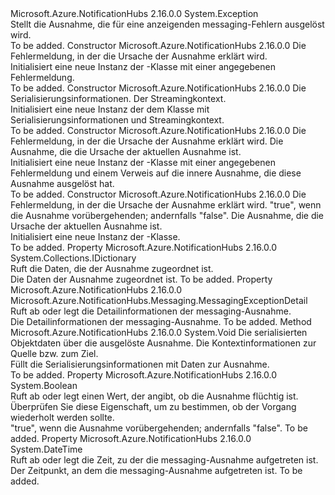 <Type Name="MessagingException" FullName="Microsoft.Azure.NotificationHubs.Messaging.MessagingException">
  <TypeSignature Language="C#" Value="public class MessagingException : Exception" />
  <TypeSignature Language="ILAsm" Value=".class public auto ansi serializable beforefieldinit MessagingException extends System.Exception" />
  <TypeSignature Language="DocId" Value="T:Microsoft.Azure.NotificationHubs.Messaging.MessagingException" />
  <TypeSignature Language="VB.NET" Value="Public Class MessagingException&#xA;Inherits Exception" />
  <TypeSignature Language="F#" Value="type MessagingException = class&#xA;    inherit Exception" />
  <AssemblyInfo>
    <AssemblyName>Microsoft.Azure.NotificationHubs</AssemblyName>
    <AssemblyVersion>2.16.0.0</AssemblyVersion>
  </AssemblyInfo>
  <Base>
    <BaseTypeName>System.Exception</BaseTypeName>
  </Base>
  <Interfaces />
  <Docs>
    <summary>Stellt die Ausnahme, die für eine anzeigenden messaging-Fehlern ausgelöst wird.</summary>
    <remarks>To be added.</remarks>
  </Docs>
  <Members>
    <Member MemberName=".ctor">
      <MemberSignature Language="C#" Value="public MessagingException (string message);" />
      <MemberSignature Language="ILAsm" Value=".method public hidebysig specialname rtspecialname instance void .ctor(string message) cil managed" />
      <MemberSignature Language="DocId" Value="M:Microsoft.Azure.NotificationHubs.Messaging.MessagingException.#ctor(System.String)" />
      <MemberSignature Language="VB.NET" Value="Public Sub New (message As String)" />
      <MemberSignature Language="F#" Value="new Microsoft.Azure.NotificationHubs.Messaging.MessagingException : string -&gt; Microsoft.Azure.NotificationHubs.Messaging.MessagingException" Usage="new Microsoft.Azure.NotificationHubs.Messaging.MessagingException message" />
      <MemberType>Constructor</MemberType>
      <AssemblyInfo>
        <AssemblyName>Microsoft.Azure.NotificationHubs</AssemblyName>
        <AssemblyVersion>2.16.0.0</AssemblyVersion>
      </AssemblyInfo>
      <Parameters>
        <Parameter Name="message" Type="System.String" />
      </Parameters>
      <Docs>
        <param name="message">Die Fehlermeldung, in der die Ursache der Ausnahme erklärt wird.</param>
        <summary>Initialisiert eine neue Instanz der <see cref="T:Microsoft.Azure.NotificationHubs.Messaging.MessagingException" />-Klasse mit einer angegebenen Fehlermeldung.</summary>
        <remarks>To be added.</remarks>
      </Docs>
    </Member>
    <Member MemberName=".ctor">
      <MemberSignature Language="C#" Value="protected MessagingException (System.Runtime.Serialization.SerializationInfo info, System.Runtime.Serialization.StreamingContext context);" />
      <MemberSignature Language="ILAsm" Value=".method familyhidebysig specialname rtspecialname instance void .ctor(class System.Runtime.Serialization.SerializationInfo info, valuetype System.Runtime.Serialization.StreamingContext context) cil managed" />
      <MemberSignature Language="DocId" Value="M:Microsoft.Azure.NotificationHubs.Messaging.MessagingException.#ctor(System.Runtime.Serialization.SerializationInfo,System.Runtime.Serialization.StreamingContext)" />
      <MemberSignature Language="VB.NET" Value="Protected Sub New (info As SerializationInfo, context As StreamingContext)" />
      <MemberSignature Language="F#" Value="new Microsoft.Azure.NotificationHubs.Messaging.MessagingException : System.Runtime.Serialization.SerializationInfo * System.Runtime.Serialization.StreamingContext -&gt; Microsoft.Azure.NotificationHubs.Messaging.MessagingException" Usage="new Microsoft.Azure.NotificationHubs.Messaging.MessagingException (info, context)" />
      <MemberType>Constructor</MemberType>
      <AssemblyInfo>
        <AssemblyName>Microsoft.Azure.NotificationHubs</AssemblyName>
        <AssemblyVersion>2.16.0.0</AssemblyVersion>
      </AssemblyInfo>
      <Parameters>
        <Parameter Name="info" Type="System.Runtime.Serialization.SerializationInfo" />
        <Parameter Name="context" Type="System.Runtime.Serialization.StreamingContext" />
      </Parameters>
      <Docs>
        <param name="info">Die Serialisierungsinformationen.</param>
        <param name="context">Der Streamingkontext.</param>
        <summary>Initialisiert eine neue Instanz der dem <see cref="T:Microsoft.Azure.NotificationHubs.Messaging.MessagingException" /> Klasse mit Serialisierungsinformationen und Streamingkontext.</summary>
        <remarks>To be added.</remarks>
      </Docs>
    </Member>
    <Member MemberName=".ctor">
      <MemberSignature Language="C#" Value="public MessagingException (string message, Exception innerException);" />
      <MemberSignature Language="ILAsm" Value=".method public hidebysig specialname rtspecialname instance void .ctor(string message, class System.Exception innerException) cil managed" />
      <MemberSignature Language="DocId" Value="M:Microsoft.Azure.NotificationHubs.Messaging.MessagingException.#ctor(System.String,System.Exception)" />
      <MemberSignature Language="VB.NET" Value="Public Sub New (message As String, innerException As Exception)" />
      <MemberSignature Language="F#" Value="new Microsoft.Azure.NotificationHubs.Messaging.MessagingException : string * Exception -&gt; Microsoft.Azure.NotificationHubs.Messaging.MessagingException" Usage="new Microsoft.Azure.NotificationHubs.Messaging.MessagingException (message, innerException)" />
      <MemberType>Constructor</MemberType>
      <AssemblyInfo>
        <AssemblyName>Microsoft.Azure.NotificationHubs</AssemblyName>
        <AssemblyVersion>2.16.0.0</AssemblyVersion>
      </AssemblyInfo>
      <Parameters>
        <Parameter Name="message" Type="System.String" />
        <Parameter Name="innerException" Type="System.Exception" />
      </Parameters>
      <Docs>
        <param name="message">Die Fehlermeldung, in der die Ursache der Ausnahme erklärt wird.</param>
        <param name="innerException">Die Ausnahme, die die Ursache der aktuellen Ausnahme ist.</param>
        <summary>Initialisiert eine neue Instanz der <see cref="T:Microsoft.Azure.NotificationHubs.Messaging.MessagingException" />-Klasse mit einer angegebenen Fehlermeldung und einem Verweis auf die innere Ausnahme, die diese Ausnahme ausgelöst hat.</summary>
        <remarks>To be added.</remarks>
      </Docs>
    </Member>
    <Member MemberName=".ctor">
      <MemberSignature Language="C#" Value="public MessagingException (string message, bool isTransientError, Exception innerException);" />
      <MemberSignature Language="ILAsm" Value=".method public hidebysig specialname rtspecialname instance void .ctor(string message, bool isTransientError, class System.Exception innerException) cil managed" />
      <MemberSignature Language="DocId" Value="M:Microsoft.Azure.NotificationHubs.Messaging.MessagingException.#ctor(System.String,System.Boolean,System.Exception)" />
      <MemberSignature Language="VB.NET" Value="Public Sub New (message As String, isTransientError As Boolean, innerException As Exception)" />
      <MemberSignature Language="F#" Value="new Microsoft.Azure.NotificationHubs.Messaging.MessagingException : string * bool * Exception -&gt; Microsoft.Azure.NotificationHubs.Messaging.MessagingException" Usage="new Microsoft.Azure.NotificationHubs.Messaging.MessagingException (message, isTransientError, innerException)" />
      <MemberType>Constructor</MemberType>
      <AssemblyInfo>
        <AssemblyName>Microsoft.Azure.NotificationHubs</AssemblyName>
        <AssemblyVersion>2.16.0.0</AssemblyVersion>
      </AssemblyInfo>
      <Parameters>
        <Parameter Name="message" Type="System.String" />
        <Parameter Name="isTransientError" Type="System.Boolean" />
        <Parameter Name="innerException" Type="System.Exception" />
      </Parameters>
      <Docs>
        <param name="message">Die Fehlermeldung, in der die Ursache der Ausnahme erklärt wird.</param>
        <param name="isTransientError">"true", wenn die Ausnahme vorübergehenden; andernfalls "false".</param>
        <param name="innerException">Die Ausnahme, die die Ursache der aktuellen Ausnahme ist.</param>
        <summary>Initialisiert eine neue Instanz der <see cref="T:Microsoft.Azure.NotificationHubs.Messaging.MessagingException" />-Klasse.</summary>
        <remarks>To be added.</remarks>
      </Docs>
    </Member>
    <Member MemberName="Data">
      <MemberSignature Language="C#" Value="public override sealed System.Collections.IDictionary Data { get; }" />
      <MemberSignature Language="ILAsm" Value=".property instance class System.Collections.IDictionary Data" />
      <MemberSignature Language="DocId" Value="P:Microsoft.Azure.NotificationHubs.Messaging.MessagingException.Data" />
      <MemberSignature Language="VB.NET" Value="Public Overrides NotOverridable ReadOnly Property Data As IDictionary" />
      <MemberSignature Language="F#" Value="member this.Data : System.Collections.IDictionary" Usage="Microsoft.Azure.NotificationHubs.Messaging.MessagingException.Data" />
      <MemberType>Property</MemberType>
      <AssemblyInfo>
        <AssemblyName>Microsoft.Azure.NotificationHubs</AssemblyName>
        <AssemblyVersion>2.16.0.0</AssemblyVersion>
      </AssemblyInfo>
      <ReturnValue>
        <ReturnType>System.Collections.IDictionary</ReturnType>
      </ReturnValue>
      <Docs>
        <summary>Ruft die Daten, die der Ausnahme zugeordnet ist.</summary>
        <value>Die Daten der Ausnahme zugeordnet ist.</value>
        <remarks>To be added.</remarks>
      </Docs>
    </Member>
    <Member MemberName="Detail">
      <MemberSignature Language="C#" Value="public Microsoft.Azure.NotificationHubs.Messaging.MessagingExceptionDetail Detail { get; }" />
      <MemberSignature Language="ILAsm" Value=".property instance class Microsoft.Azure.NotificationHubs.Messaging.MessagingExceptionDetail Detail" />
      <MemberSignature Language="DocId" Value="P:Microsoft.Azure.NotificationHubs.Messaging.MessagingException.Detail" />
      <MemberSignature Language="VB.NET" Value="Public ReadOnly Property Detail As MessagingExceptionDetail" />
      <MemberSignature Language="F#" Value="member this.Detail : Microsoft.Azure.NotificationHubs.Messaging.MessagingExceptionDetail" Usage="Microsoft.Azure.NotificationHubs.Messaging.MessagingException.Detail" />
      <MemberType>Property</MemberType>
      <AssemblyInfo>
        <AssemblyName>Microsoft.Azure.NotificationHubs</AssemblyName>
        <AssemblyVersion>2.16.0.0</AssemblyVersion>
      </AssemblyInfo>
      <ReturnValue>
        <ReturnType>Microsoft.Azure.NotificationHubs.Messaging.MessagingExceptionDetail</ReturnType>
      </ReturnValue>
      <Docs>
        <summary>Ruft ab oder legt die Detailinformationen der messaging-Ausnahme.</summary>
        <value>Die Detailinformationen der messaging-Ausnahme.</value>
        <remarks>To be added.</remarks>
      </Docs>
    </Member>
    <Member MemberName="GetObjectData">
      <MemberSignature Language="C#" Value="public override void GetObjectData (System.Runtime.Serialization.SerializationInfo info, System.Runtime.Serialization.StreamingContext context);" />
      <MemberSignature Language="ILAsm" Value=".method public hidebysig virtual instance void GetObjectData(class System.Runtime.Serialization.SerializationInfo info, valuetype System.Runtime.Serialization.StreamingContext context) cil managed" />
      <MemberSignature Language="DocId" Value="M:Microsoft.Azure.NotificationHubs.Messaging.MessagingException.GetObjectData(System.Runtime.Serialization.SerializationInfo,System.Runtime.Serialization.StreamingContext)" />
      <MemberSignature Language="VB.NET" Value="Public Overrides Sub GetObjectData (info As SerializationInfo, context As StreamingContext)" />
      <MemberSignature Language="F#" Value="override this.GetObjectData : System.Runtime.Serialization.SerializationInfo * System.Runtime.Serialization.StreamingContext -&gt; unit" Usage="messagingException.GetObjectData (info, context)" />
      <MemberType>Method</MemberType>
      <AssemblyInfo>
        <AssemblyName>Microsoft.Azure.NotificationHubs</AssemblyName>
        <AssemblyVersion>2.16.0.0</AssemblyVersion>
      </AssemblyInfo>
      <ReturnValue>
        <ReturnType>System.Void</ReturnType>
      </ReturnValue>
      <Parameters>
        <Parameter Name="info" Type="System.Runtime.Serialization.SerializationInfo" />
        <Parameter Name="context" Type="System.Runtime.Serialization.StreamingContext" />
      </Parameters>
      <Docs>
        <param name="info">Die serialisierten Objektdaten über die ausgelöste Ausnahme.</param>
        <param name="context">Die Kontextinformationen zur Quelle bzw. zum Ziel.</param>
        <summary>Füllt die Serialisierungsinformationen mit Daten zur Ausnahme.</summary>
        <remarks>To be added.</remarks>
      </Docs>
    </Member>
    <Member MemberName="IsTransient">
      <MemberSignature Language="C#" Value="public bool IsTransient { get; protected set; }" />
      <MemberSignature Language="ILAsm" Value=".property instance bool IsTransient" />
      <MemberSignature Language="DocId" Value="P:Microsoft.Azure.NotificationHubs.Messaging.MessagingException.IsTransient" />
      <MemberSignature Language="VB.NET" Value="Public Property IsTransient As Boolean" />
      <MemberSignature Language="F#" Value="member this.IsTransient : bool with get, set" Usage="Microsoft.Azure.NotificationHubs.Messaging.MessagingException.IsTransient" />
      <MemberType>Property</MemberType>
      <AssemblyInfo>
        <AssemblyName>Microsoft.Azure.NotificationHubs</AssemblyName>
        <AssemblyVersion>2.16.0.0</AssemblyVersion>
      </AssemblyInfo>
      <ReturnValue>
        <ReturnType>System.Boolean</ReturnType>
      </ReturnValue>
      <Docs>
        <summary>Ruft ab oder legt einen Wert, der angibt, ob die Ausnahme flüchtig ist. Überprüfen Sie diese Eigenschaft, um zu bestimmen, ob der Vorgang wiederholt werden sollte.</summary>
        <value>"true", wenn die Ausnahme vorübergehenden; andernfalls "false".</value>
        <remarks>To be added.</remarks>
      </Docs>
    </Member>
    <Member MemberName="Timestamp">
      <MemberSignature Language="C#" Value="public DateTime Timestamp { get; }" />
      <MemberSignature Language="ILAsm" Value=".property instance valuetype System.DateTime Timestamp" />
      <MemberSignature Language="DocId" Value="P:Microsoft.Azure.NotificationHubs.Messaging.MessagingException.Timestamp" />
      <MemberSignature Language="VB.NET" Value="Public ReadOnly Property Timestamp As DateTime" />
      <MemberSignature Language="F#" Value="member this.Timestamp : DateTime" Usage="Microsoft.Azure.NotificationHubs.Messaging.MessagingException.Timestamp" />
      <MemberType>Property</MemberType>
      <AssemblyInfo>
        <AssemblyName>Microsoft.Azure.NotificationHubs</AssemblyName>
        <AssemblyVersion>2.16.0.0</AssemblyVersion>
      </AssemblyInfo>
      <ReturnValue>
        <ReturnType>System.DateTime</ReturnType>
      </ReturnValue>
      <Docs>
        <summary>Ruft ab oder legt die Zeit, zu der die messaging-Ausnahme aufgetreten ist.</summary>
        <value>Der Zeitpunkt, an dem die messaging-Ausnahme aufgetreten ist.</value>
        <remarks>To be added.</remarks>
      </Docs>
    </Member>
  </Members>
</Type>